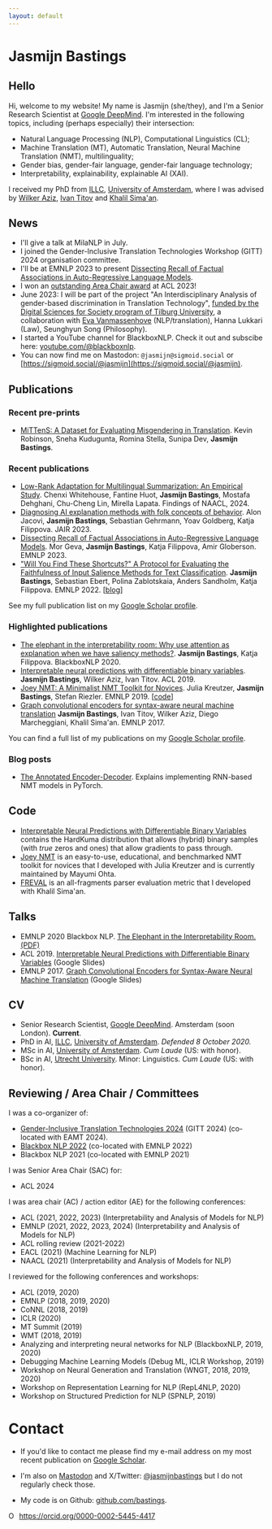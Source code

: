 ```yaml
---
layout: default
---
```


# Jasmijn Bastings

## Hello

Hi, welcome to my website! My name is Jasmijn (she/they), and I'm a Senior Research Scientist at [Google DeepMind](https://deepmind.google/). I'm interested in the following topics, including (perhaps especially) their intersection:

- Natural Language Processing (NLP), Computational Linguistics (CL);
- Machine Translation (MT), Automatic Translation, Neural Machine Translation (NMT), multilinguality;
- Gender bias, gender-fair language, gender-fair language technology;
- Interpretability, explainability, explainable AI (XAI).

I received my PhD from [ILLC](https://www.illc.uva.nl/), [University of Amsterdam](https://www.uva.nl/), where I was advised by [Wilker Aziz](https://wilkeraziz.github.io/), [Ivan Titov](http://ivan-titov.org/) and [Khalil Sima'an](https://staff.fnwi.uva.nl/k.simaan/index.html). 

## News

- I'll give a talk at MilaNLP in July.
- I joined the Gender-Inclusive Translation Technologies Workshop (GITT) 2024 organisation committee.
- I'll be at EMNLP 2023 to present [Dissecting Recall of Factual Associations in Auto-Regressive Language Models](https://arxiv.org/abs/2304.14767).
- I won an [outstanding Area Chair award](https://2023.aclweb.org/program/best_reviewers/) at ACL 2023!
- June 2023: I will be part of the project "An Interdisciplinary Analysis of gender-based discrimination in Translation Technology", [funded by the Digital Sciences for Society program of Tilburg University](https://www.tilburguniversity.edu/current/news/more-news/tilburg-university-invests-digital-sciences-society), a collaboration with [Eva Vanmassenhove](https://www.tilburguniversity.edu/nl/medewerkers/e-o-j-vanmassenhove) (NLP/translation), Hanna Lukkari (Law), Seunghyun Song (Philosophy).
- I started a YouTube channel for BlackboxNLP. Check it out and subscibe here: [youtube.com/@blackboxnlp](http://www.youtube.com/@blackboxnlp).
- You can now find me on Mastodon: `@jasmijn@sigmoid.social` or [https://sigmoid.social/@jasmijn](https://sigmoid.social/@jasmijn).

## Publications

### Recent pre-prints

- [MiTTenS: A Dataset for Evaluating Misgendering in Translation](https://arxiv.org/abs/2401.06935). Kevin Robinson, Sneha Kudugunta, Romina Stella, Sunipa Dev, **Jasmijn Bastings**.

### Recent publications

- [Low-Rank Adaptation for Multilingual Summarization: An Empirical Study](https://aclanthology.org/2024.findings-naacl.77/). Chenxi Whitehouse, Fantine Huot, **Jasmijn Bastings**, Mostafa Dehghani, Chu-Cheng Lin, Mirella Lapata. Findings of NAACL, 2024. 
- [Diagnosing AI explanation methods with folk concepts of behavior](https://www.jair.org/index.php/jair/article/view/14053). Alon Jacovi, **Jasmijn Bastings**, Sebastian Gehrmann, Yoav Goldberg, Katja Filippova. JAIR 2023.
- [Dissecting Recall of Factual Associations in Auto-Regressive Language Models](https://aclanthology.org/2023.emnlp-main.751/). Mor Geva, **Jasmijn Bastings**, Katja Filippova, Amir Globerson. EMNLP 2023.
- ["Will You Find These Shortcuts?" A Protocol for Evaluating the Faithfulness of Input Salience Methods for Text Classification](https://aclanthology.org/2022.emnlp-main.64/). **Jasmijn Bastings**, Sebastian Ebert, Polina Zablotskaia, Anders Sandholm, Katja Filippova. EMNLP 2022. [[blog](https://ai.googleblog.com/2022/12/will-you-find-these-shortcuts.html)]


See my full publication list on my [Google Scholar profile](https://scholar.google.com/citations?user=VG_wuYkAAAAJ&hl=en).

### Highlighted publications

- [The elephant in the interpretability room: Why use attention as explanation when we have saliency methods?](https://aclanthology.org/2020.blackboxnlp-1.14/). **Jasmijn Bastings**, Katja Filippova. BlackboxNLP 2020.
- [Interpretable neural predictions with differentiable binary variables](https://aclanthology.org/P19-1284/). **Jasmijn Bastings**, Wilker Aziz, Ivan Titov. ACL 2019.
- [Joey NMT: A Minimalist NMT Toolkit for Novices](https://aclanthology.org/D19-3019/). Julia Kreutzer, **Jasmijn Bastings**, Stefan Riezler. EMNLP 2019. [[code](https://github.com/joeynmt/joeynmt)]
- [Graph convolutional encoders for syntax-aware neural machine translation](https://aclanthology.org/D17-1209/) **Jasmijn Bastings**, Ivan Titov, Wilker Aziz, Diego Marcheggiani, Khalil Sima'an. EMNLP 2017.

You can find a full list of my publications on my [Google Scholar profile](https://scholar.google.com/citations?user=VG_wuYkAAAAJ&hl=en).

### Blog posts

- [The Annotated Encoder-Decoder](https://bastings.github.io/annotated_encoder_decoder/). Explains implementing RNN-based NMT models in PyTorch.

## Code

* [Interpretable Neural Predictions with Differentiable Binary Variables](https://github.com/bastings/interpretable_predictions) contains the HardKuma distribution that allows (hybrid) binary samples (with *true* zeros and ones) that allow gradients to pass through.
* [Joey NMT](https://github.com/joeynmt/joeynmt) is an easy-to-use, educational, and benchmarked NMT toolkit for novices that I developed with Julia Kreutzer and is currently maintained by Mayumi Ohta. 
* [FREVAL](https://github.com/bastings/freval) is an all-fragments parser evaluation metric that I developed with Khalil Sima'an.

## Talks

- EMNLP 2020 Blackbox NLP. [The Elephant in the Interpretability Room. (PDF)](https://github.com/bastings/bastings.github.io/raw/master/elephant_slides.pdf)
- ACL 2019. [Interpretable Neural Predictions with Differentiable Binary Variables](https://docs.google.com/presentation/d/1_32rmjbd4tbYfQOcsNJm9itUg8Rb6OlzGuq6VjM_Y88/edit?usp=sharing) (Google Slides)
- EMNLP 2017. [Graph Convolutional Encoders for Syntax-Aware Neural Machine Translation](https://docs.google.com/presentation/d/1-9amED4gkN3gNph_AXY7fj3n6Z_77GlRRyt618uqElk/edit?usp=sharing) (Google Slides)

## CV

* Senior Research Scientist, [Google DeepMind](https://deepmind.google/). Amsterdam (soon London). **Current**.
* PhD in AI, [ILLC](https://www.illc.uva.nl/), [University of Amsterdam](https://www.uva.nl/). *Defended 8 October 2020.*
* MSc in AI, [University of Amsterdam](https://www.uva.nl/). *Cum Laude* (US: with honor).
* BSc in AI, [Utrecht University](https://www.uu.nl/). Minor: Linguistics. *Cum Laude* (US: with honor).

## Reviewing / Area Chair / Committees

I was a co-organizer of:

* [Gender-Inclusive Translation Technologies 2024](https://sites.google.com/corp/tilburguniversity.edu/gitt2024) (GITT 2024) (co-located with EAMT 2024).
* [Blackbox NLP 2022](https://blackboxnlp.github.io/) (co-located with EMNLP 2022)
* Blackbox NLP 2021 (co-located with EMNLP 2021)

I was Senior Area Chair (SAC) for:

* ACL 2024

I was area chair (AC) / action editor (AE) for the following conferences:

* ACL (2021, 2022, 2023) (Interpretability and Analysis of Models for NLP)
* EMNLP (2021, 2022, 2023, 2024) (Interpretability and Analysis of Models for NLP)
* ACL rolling review (2021-2022)
* EACL (2021) (Machine Learning for NLP)
* NAACL (2021) (Interpretability and Analysis of Models for NLP)

I reviewed for the following conferences and workshops:

* ACL (2019, 2020)
* EMNLP (2018, 2019, 2020)
* CoNNL (2018, 2019)
* ICLR (2020)
* MT Summit (2019)
* WMT (2018, 2019)
* Analyzing and interpreting neural networks for NLP (BlackboxNLP, 2019, 2020)
* Debugging Machine Learning Models (Debug ML, ICLR Workshop, 2019)
* Workshop on Neural Generation and Translation (WNGT, 2018, 2019, 2020)
* Workshop on Representation Learning for NLP (RepL4NLP, 2020)
* Workshop on Structured Prediction for NLP (SPNLP, 2019)


# Contact

* If you'd like to contact me please find my e-mail address on my most recent publication on [Google Scholar](https://scholar.google.com/citations?user=VG_wuYkAAAAJ&hl=en).

* I'm also on <a rel="me" href="https://sigmoid.social/@jasmijn">Mastodon</a> and X/Twitter: [@jasmijnbastings](https://twitter.com/jasmijnbastings) but I do not regularly check those.
* My code is on Github: [github.com/bastings](https://github.com/bastings).

<div itemscope itemtype="https://schema.org/Person"><a itemprop="sameAs" content="https://orcid.org/0000-0002-5445-4417" href="https://orcid.org/0000-0002-5445-4417" target="orcid.widget" rel="me noopener noreferrer" style="vertical-align:top;"><img src="https://orcid.org/sites/default/files/images/orcid_16x16.png" style="width:1em;margin-right:.5em;" alt="ORCID iD icon">https://orcid.org/0000-0002-5445-4417</a></div>
